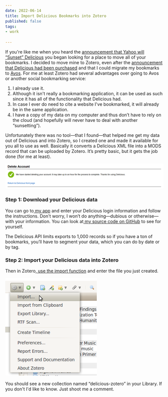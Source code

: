 ```yaml
---
date: 2022-06-14
title: Import Delicious Bookmarks into Zotero
published: false
tags:
- work

---
```

If you're like me when you heard the [announcement that Yahoo will “Sunset” Delicious](http://techcrunch.com/2010/12/16/is-yahoo-shutting-down-del-icio-us) you began looking for a place to move all of your bookmarks. I decided to move mine to Zotero, even after the [announcement that Delicious had been purchased](http://detnews.com/article/20110427/BIZ04/104270423/YouTube-founders-buy-bookmark-site-Delicious-from-Yahoo) and that I could migrate my bookmarks to [Avos](http://www.avos.com/). For me at least Zotero had several advantages over going to Avos or another social bookmarking service:

1. I already use it.
2. Although it isn't really a bookmarking application, it can be used as such since it has all of the functionality that Delicious had.
3. In case I ever do need to cite a website I've bookmarked, it will already be in the same application.
4. I have a copy of my data on my computer and thus don’t have to rely on the cloud (and hopefully will never have to deal with another “sunsetting”).

Unfortunately there was no tool—that I found—that helped me get my data out of Delicious and into Zotero, so I created one and made it available for you all to use as well. Basically it converts a Delicious XML file into a MODS record that can be uploaded by Zotero. It’s pretty basic, but it gets the job done (for me at least).

![The deletion of my Delicious account.](/public/img/uploads/delicious-delete.png)

### **Step 1: Download your Delicious data**

You can go to[ my app](http://stevenccherry2.appspot.com/) and enter your Delicious login information and follow the instructions. Don't worry, I won’t do anything—dubious or otherwise—with your information. You can look at[ my source code on GitHub](https://github.com/sccherry/Delicious-Zotero-Converter) to see for yourself.

The Delicious API limits exports to 1,000 records so if you have a ton of bookmarks, you’ll have to segment your data, which you can do by date or by tag.

### **Step 2: Import your Delicious data into Zotero**

Then in Zotero,[ use the import function](http://www.zotero.org/support/getting_stuff_into_your_library#importing_records_from_other_reference_tools) and enter the file you just created.

![Import data into Zotero](/public/img/uploads/import-zotero.png)

You should see a new collection named “delicious-zotero” in your Library. If you don't I'd like to know. Just shoot me a comment.
